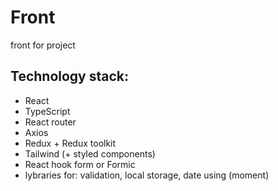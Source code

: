 # Front
front for project

## Technology stack:
- React
- TypeScript
- React router
- Axios
- Redux + Redux toolkit
- Tailwind (+ styled components)
- React hook form or Formic
- lybraries for: validation, local storage, date using (moment)
